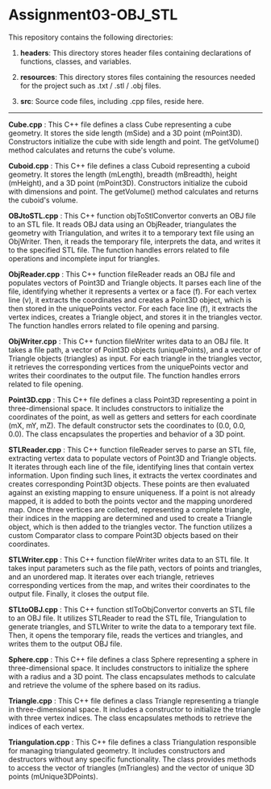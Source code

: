 # Assignment03-OBJ_STL
This repository contains the following directories:

1. **headers**: This directory stores header files containing declarations of functions, classes, and variables.
    
2. **resources**: This directory stores files containing the resources needed for the project such as .txt / .stl / .obj files.   
   
3. **src**: Source code files, including .cpp files, reside here.
         
<hr></hr>


**Cube.cpp** : 
This C++ file defines a class Cube representing a cube geometry. It stores the side length (mSide) and a 3D point (mPoint3D). Constructors initialize the cube with side length and point. The getVolume() method calculates and returns the cube's volume.

**Cuboid.cpp** :
This C++ file defines a class Cuboid representing a cuboid geometry. It stores the length (mLength), breadth (mBreadth), height (mHeight), and a 3D point (mPoint3D). Constructors initialize the cuboid with dimensions and point. The getVolume() method calculates and returns the cuboid's volume.

**OBJtoSTL.cpp** :
This C++ function objToStlConvertor converts an OBJ file to an STL file. It reads OBJ data using an ObjReader, triangulates the geometry with Triangulation, and writes it to a temporary text file using an ObjWriter. Then, it reads the temporary file, interprets the data, and writes it to the specified STL file. The function handles errors related to file operations and incomplete input for triangles.

**ObjReader.cpp** :
This C++ function fileReader reads an OBJ file and populates vectors of Point3D and Triangle objects. It parses each line of the file, identifying whether it represents a vertex or a face (f). For each vertex line (v), it extracts the coordinates and creates a Point3D object, which is then stored in the uniquePoints vector. For each face line (f), it extracts the vertex indices, creates a Triangle object, and stores it in the triangles vector. The function handles errors related to file opening and parsing.

**ObjWriter.cpp** :
This C++ function fileWriter writes data to an OBJ file. It takes a file path, a vector of Point3D objects (uniquePoints), and a vector of Triangle objects (triangles) as input. For each triangle in the triangles vector, it retrieves the corresponding vertices from the uniquePoints vector and writes their coordinates to the output file. The function handles errors related to file opening.

**Point3D.cpp** :
This C++ file defines a class Point3D representing a point in three-dimensional space. It includes constructors to initialize the coordinates of the point, as well as getters and setters for each coordinate (mX, mY, mZ). The default constructor sets the coordinates to (0.0, 0.0, 0.0). The class encapsulates the properties and behavior of a 3D point.

**STLReader.cpp** :
This C++ function fileReader serves to parse an STL file, extracting vertex data to populate vectors of Point3D and Triangle objects. It iterates through each line of the file, identifying lines that contain vertex information. Upon finding such lines, it extracts the vertex coordinates and creates corresponding Point3D objects. These points are then evaluated against an existing mapping to ensure uniqueness. If a point is not already mapped, it is added to both the points vector and the mapping unordered map. Once three vertices are collected, representing a complete triangle, their indices in the mapping are determined and used to create a Triangle object, which is then added to the triangles vector. The function utilizes a custom Comparator class to compare Point3D objects based on their coordinates.

**STLWriter.cpp** :
This C++ function fileWriter writes data to an STL file. It takes input parameters such as the file path, vectors of points and triangles, and an unordered map. It iterates over each triangle, retrieves corresponding vertices from the map, and writes their coordinates to the output file. Finally, it closes the output file.

**STLtoOBJ.cpp** :
This C++ function stlToObjConvertor converts an STL file to an OBJ file. It utilizes STLReader to read the STL file, Triangulation to generate triangles, and STLWriter to write the data to a temporary text file. Then, it opens the temporary file, reads the vertices and triangles, and writes them to the output OBJ file.

**Sphere.cpp** :
This C++ file defines a class Sphere representing a sphere in three-dimensional space. It includes constructors to initialize the sphere with a radius and a 3D point. The class encapsulates methods to calculate and retrieve the volume of the sphere based on its radius.

**Triangle.cpp** :
This C++ file defines a class Triangle representing a triangle in three-dimensional space. It includes a constructor to initialize the triangle with three vertex indices. The class encapsulates methods to retrieve the indices of each vertex.

**Triangulation.cpp** :
This C++ file defines a class Triangulation responsible for managing triangulated geometry. It includes constructors and destructors without any specific functionality. The class provides methods to access the vector of triangles (mTriangles) and the vector of unique 3D points (mUnique3DPoints).
